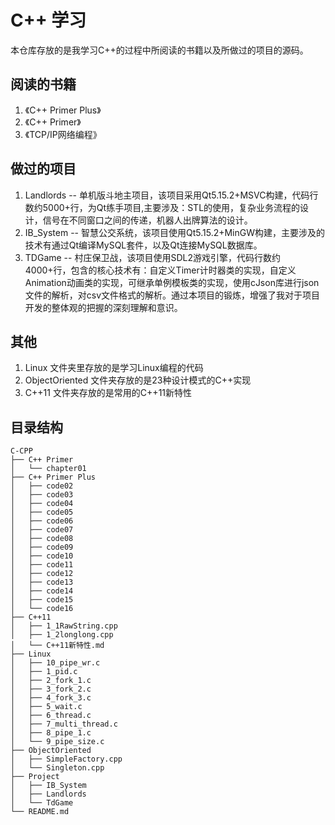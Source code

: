 # C++ 学习

本仓库存放的是我学习C++的过程中所阅读的书籍以及所做过的项目的源码。

## 阅读的书籍

  1. 《C++ Primer Plus》
  2. 《C++ Primer》
  3. 《TCP/IP网络编程》

## 做过的项目

  1. Landlords -- 单机版斗地主项目，该项目采用Qt5.15.2+MSVC构建，代码行数约5000+行，为Qt练手项目,主要涉及：STL的使用，复杂业务流程的设计，信号在不同窗口之间的传递，机器人出牌算法的设计。
  2. IB_System -- 智慧公交系统，该项目使用Qt5.15.2+MinGW构建，主要涉及的技术有通过Qt编译MySQL套件，以及Qt连接MySQL数据库。
  3. TDGame -- 村庄保卫战，该项目使用SDL2游戏引擎，代码行数约4000+行，包含的核心技术有：自定义Timer计时器类的实现，自定义Animation动画类的实现，可继承单例模板类的实现，使用cJson库进行json文件的解析，对csv文件格式的解析。通过本项目的锻炼，增强了我对于项目开发的整体观的把握的深刻理解和意识。

## 其他

  1. Linux 文件夹里存放的是学习Linux编程的代码
  2. ObjectOriented 文件夹存放的是23种设计模式的C++实现
  3. C++11 文件夹存放的是常用的C++11新特性

## 目录结构

```shell
C-CPP
├── C++ Primer
│   └── chapter01
├── C++ Primer Plus
│   ├── code02
│   ├── code03
│   ├── code04
│   ├── code05
│   ├── code06
│   ├── code07
│   ├── code08
│   ├── code09
│   ├── code10
│   ├── code11
│   ├── code12
│   ├── code13
│   ├── code14
│   ├── code15
│   └── code16
├── C++11
│   ├── 1_1RawString.cpp
│   ├── 1_2longlong.cpp
│   └── C++11新特性.md
├── Linux
│   ├── 10_pipe_wr.c
│   ├── 1_pid.c
│   ├── 2_fork_1.c
│   ├── 3_fork_2.c
│   ├── 4_fork_3.c
│   ├── 5_wait.c
│   ├── 6_thread.c
│   ├── 7_multi_thread.c
│   ├── 8_pipe_1.c
│   └── 9_pipe_size.c
├── ObjectOriented
│   ├── SimpleFactory.cpp
│   └── Singleton.cpp
├── Project
│   ├── IB_System
│   ├── Landlords
│   └── TdGame
└── README.md
```
